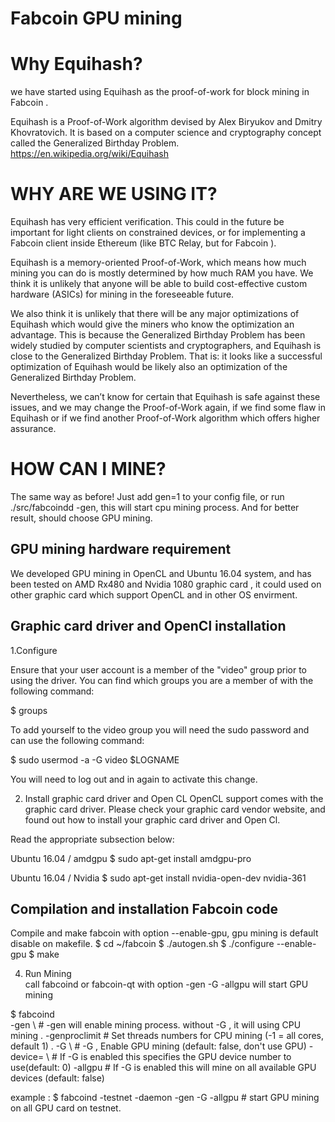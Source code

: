 # Fabcoin GPU mining 

# Why Equihash?


we have started using Equihash as the proof-of-work for block mining in Fabcoin .

Equihash is a Proof-of-Work algorithm devised by Alex Biryukov and Dmitry Khovratovich. It is based on a computer science and cryptography concept called the Generalized Birthday Problem.  https://en.wikipedia.org/wiki/Equihash

# WHY ARE WE USING IT?
Equihash has very efficient verification. This could in the future be important for light clients on constrained devices, or for implementing a Fabcoin client inside Ethereum (like BTC Relay, but for Fabcoin ).

Equihash is a memory-oriented Proof-of-Work, which means how much mining you can do is mostly determined by how much RAM you have. We think it is unlikely that anyone will be able to build cost-effective custom hardware (ASICs) for mining in the foreseeable future.

We also think it is unlikely that there will be any major optimizations of Equihash which would give the miners who know the optimization an advantage. This is because the Generalized Birthday Problem has been widely studied by computer scientists and cryptographers, and Equihash is close to the Generalized Birthday Problem. That is: it looks like a successful optimization of Equihash would be likely also an optimization of the Generalized Birthday Problem.

Nevertheless, we can’t know for certain that Equihash is safe against these issues, and we may change the Proof-of-Work again, if we find some flaw in Equihash or if we find another Proof-of-Work algorithm which offers higher assurance.

# HOW CAN I MINE?
The same way as before! Just add gen=1 to your config file, or run ./src/fabcoindd -gen, this will start cpu mining process. And for better result, should choose GPU mining. 

   
## GPU mining hardware requirement  

We developed GPU mining in OpenCL and Ubuntu 16.04 system, and has been tested on AMD Rx480 and Nvidia 1080 graphic card , it could used on other graphic card which support OpenCL and in other OS envirment. 
 

## Graphic card driver and OpenCl installation

1.Configure 
 
Ensure that your user account is a member of the "video" group prior to using the  driver. You can find which groups you are a member of with the following command:

$ groups
           
To add yourself to the video group you will need the sudo password and can use the following command:

$ sudo usermod -a -G video $LOGNAME 

You will need to log out and in again to activate this change.

2. Install graphic card driver and Open CL
OpenCL support comes with the graphic card driver. Please check your graphic card vendor website, and found out how to install your   graphic card driver and Open Cl.

Read the appropriate subsection below:

Ubuntu 16.04 / amdgpu
$ sudo apt-get install amdgpu-pro

Ubuntu 16.04 / Nvidia
$ sudo apt-get install nvidia-open-dev nvidia-361

## Compilation and installation Fabcoin code

Compile and make fabcoin with option --enable-gpu, gpu mining is default disable on makefile.
$ cd ~/fabcoin
$ ./autogen.sh
$ ./configure --enable-gpu
$ make 

 
4. Run Mining  
call fabcoind or fabcoin-qt  with option -gen  -G -allgpu will start GPU mining 
  
$ fabcoind \
         -gen \       # -gen will enable mining process. without -G , it will using CPU mining .
         -genproclimit  # Set threads numbers for CPU mining  (-1 = all cores, default 1) .
         -G   \         # -G , Enable GPU mining  (default: false, don't use GPU)
         -device=<id> \ # If -G is enabled this specifies the GPU device number to use(default: 0)
         -allgpu        # If -G is enabled this will mine on all available GPU devices (default: false)
 
example :
$ fabcoind -testnet -daemon -gen -G -allgpu      # start GPU mining on all GPU card on testnet.
 
